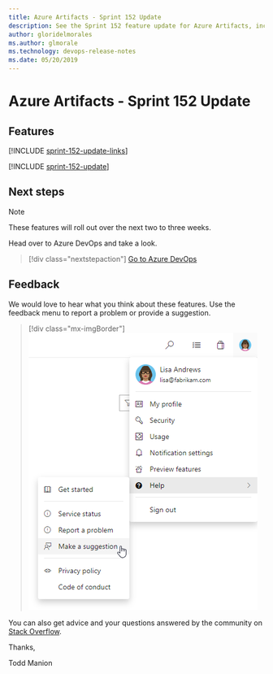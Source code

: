 ```yaml
---
title: Azure Artifacts - Sprint 152 Update
description: See the Sprint 152 feature update for Azure Artifacts, including next steps.
author: gloridelmorales
ms.author: glmorale
ms.technology: devops-release-notes
ms.date: 05/20/2019
---
```


# Azure Artifacts - Sprint 152 Update

## Features

[!INCLUDE [sprint-152-update-links](../includes/artifacts/sprint-152-update-links.md)]

[!INCLUDE [sprint-152-update](../includes/artifacts/sprint-152-update.md)]

## Next steps

> [!NOTE]
> These features will roll out over the next two to three weeks.

Head over to Azure DevOps and take a look.

> [!div class="nextstepaction"]
> [Go to Azure DevOps](https://go.microsoft.com/fwlink/?LinkId=307137&campaign=o~msft~docs~product-vsts~release-notes)

## Feedback

We would love to hear what you think about these features. Use the feedback menu to report a problem or provide a suggestion.

> [!div class="mx-imgBorder"]
> ![Make a suggestion](../../media/help-make-a-suggestion.png)

You can also get advice and your questions answered by the community on [Stack Overflow](https://stackoverflow.com/questions/tagged/azure-devops).

Thanks,

Todd Manion
